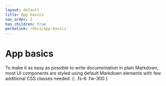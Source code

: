 ```yaml
---
layout: default
title: App basics
nav_order: 2
has_children: true
permalink: /docs/app-basics
---
```


# App basics

To make it as easy as possible to write documentation in plain Markdown, most UI components are styled using default Markdown elements with few additional CSS classes needed.
{: .fs-6 .fw-300 }
